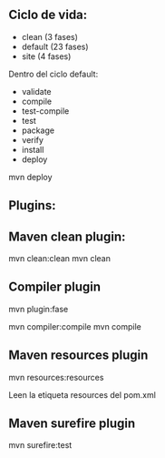 


## Ciclo de vida: 

* clean (3 fases)
* default (23 fases)
* site (4 fases)


Dentro del ciclo default:

* validate
* compile
* test-compile
* test
* package
* verify
* install
* deploy

mvn deploy 

## Plugins:

## Maven clean plugin:

mvn clean:clean
mvn clean

## Compiler plugin

mvn plugin:fase

mvn compiler:compile
mvn compile

## Maven resources plugin 

mvn resources:resources

Leen la etiqueta resources del pom.xml

## Maven surefire plugin

mvn surefire:test